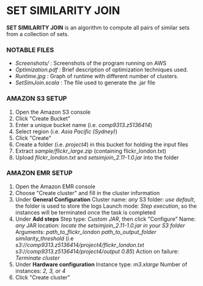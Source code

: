 # SET SIMILARITY JOIN

**SET SIMILARITY JOIN** is an algorithm to compute all pairs of similar sets from a collection of sets.

### NOTABLE FILES
- _Screenshots/_ : Screenshots of the program running on AWS
- _Optimization.pdf_ : Brief description of optimization techniques used.
- _Runtime.jpg_ : Graph of runtime with different number of clusters.
- _SetSimJoin.scala_ : The file used to generate the .jar file

### AMAZON S3 SETUP
1. Open the Amazon S3 console
2. Click "Create Bucket"
3. Enter a unique bucket name (i.e. _comp9313.z5136414_)
4. Select region (i.e. _Asia Pacific (Sydney)_)
5. Click "Create"
6. Create a folder (i.e. _project4_) in this bucket for holding the input files
7. Extract _sample/flickr_large.zip_ (containing flickr_london.txt)
8. Upload _flickr_london.txt_ and _setsimjoin_2.11-1.0.jar_ into the folder

### AMAZON EMR SETUP
1. Open the Amazon EMR console
2. Choose "Create cluster" and fill in the cluster information
3. Under **General Configuration**
Cluster name: _any_
S3 folder: _use default_, the folder is used to store the logs
Launch mode: _Step execution_, so the instances will be terminated once the task is completed
4. Under **Add steps**
Step type: _Custom JAR_, then click "Configure"
Name: _any_
JAR location: _locate the setsimjoin_2.11-1.0.jar in your S3 folder_
Arguments: _path_to_flickr_london path_to_output_folder similarity_threshold_ (i.e _s3://comp9313.z5136414/project4/flickr_london.txt s3://comp9313.z5136414/project4/output 0.85_)
Action on failure: _Terminate cluster_
5. Under **Hardware configuration**
Instance type: _m3.xlarge_
Number of instances: _2, 3, or 4_
6. Click "Create cluster"
